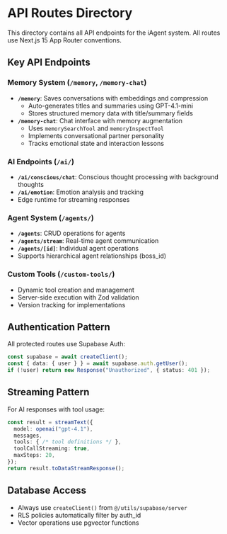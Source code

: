 # API Routes Directory

This directory contains all API endpoints for the iAgent system. All routes use Next.js 15 App Router conventions.

## Key API Endpoints

### Memory System (`/memory`, `/memory-chat`)
- **`/memory`**: Saves conversations with embeddings and compression
  - Auto-generates titles and summaries using GPT-4.1-mini
  - Stores structured memory data with title/summary fields
- **`/memory-chat`**: Chat interface with memory augmentation
  - Uses `memorySearchTool` and `memoryInspectTool`
  - Implements conversational partner personality
  - Tracks emotional state and interaction lessons

### AI Endpoints (`/ai/`)
- **`/ai/conscious/chat`**: Conscious thought processing with background thoughts
- **`/ai/emotion`**: Emotion analysis and tracking
- Edge runtime for streaming responses

### Agent System (`/agents/`)
- **`/agents`**: CRUD operations for agents
- **`/agents/stream`**: Real-time agent communication
- **`/agents/[id]`**: Individual agent operations
- Supports hierarchical agent relationships (boss_id)

### Custom Tools (`/custom-tools/`)
- Dynamic tool creation and management
- Server-side execution with Zod validation
- Version tracking for implementations

## Authentication Pattern

All protected routes use Supabase Auth:
```typescript
const supabase = await createClient();
const { data: { user } } = await supabase.auth.getUser();
if (!user) return new Response("Unauthorized", { status: 401 });
```

## Streaming Pattern

For AI responses with tool usage:
```typescript
const result = streamText({
  model: openai("gpt-4.1"),
  messages,
  tools: { /* tool definitions */ },
  toolCallStreaming: true,
  maxSteps: 20,
});
return result.toDataStreamResponse();
```

## Database Access

- Always use `createClient()` from `@/utils/supabase/server`
- RLS policies automatically filter by auth_id
- Vector operations use pgvector functions